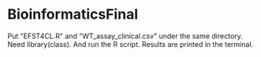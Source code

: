# BioinformaticsFinal
Put "EFST4CL.R" and "WT_assay_clinical.csv" under the same directory. 
Need library(class). 
And run the R script. 
Results are printed in the terminal.
